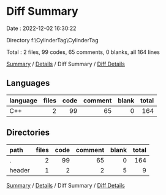 # Diff Summary

Date : 2022-12-02 16:30:22

Directory f:\\CylinderTag\\CylinderTag

Total : 2 files,  99 codes, 65 comments, 0 blanks, all 164 lines

[Summary](results.md) / [Details](details.md) / Diff Summary / [Diff Details](diff-details.md)

## Languages
| language | files | code | comment | blank | total |
| :--- | ---: | ---: | ---: | ---: | ---: |
| C++ | 2 | 99 | 65 | 0 | 164 |

## Directories
| path | files | code | comment | blank | total |
| :--- | ---: | ---: | ---: | ---: | ---: |
| . | 2 | 99 | 65 | 0 | 164 |
| header | 1 | 2 | 2 | 5 | 9 |

[Summary](results.md) / [Details](details.md) / Diff Summary / [Diff Details](diff-details.md)